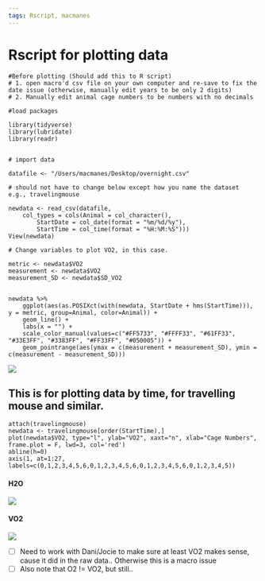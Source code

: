 ```yaml
---
tags: Rscript, macmanes
---
```


# Rscript for plotting data

```
#Before plotting (Should add this to R script)
# 1. open macro'd csv file on your own computer and re-save to fix the date issue (otherwise, manually edit years to be only 2 digits)
# 2. Manually edit animal cage numbers to be numbers with no decimals

#load packages

library(tidyverse)
library(lubridate)
library(readr)	


# import data

datafile <- "/Users/macmanes/Desktop/overnight.csv"

# should not have to change below except how you name the dataset e.g., travelingmouse

newdata <- read_csv(datafile, 
	col_types = cols(Animal = col_character(), 
        StartDate = col_date(format = "%m/%d/%y"), 
        StartTime = col_time(format = "%H:%M:%S")))
View(newdata)

# Change variables to plot VO2, in this case.

metric <- newdata$VO2
measurement <- newdata$VO2
measurement_SD <- newdata$SD_VO2


newdata %>% 
	ggplot(aes(as.POSIXct(with(newdata, StartDate + hms(StartTime))), y = metric, group=Animal, color=Animal)) + 
	geom_line() + 
	labs(x = "") + 
	scale_color_manual(values=c("#FF5733", "#FFFF33", "#61FF33", "#33E3FF", "#3383FF", "#FF33FF", "#050005")) +
	geom_pointrange(aes(ymax = c(measurement + measurement_SD), ymin = c(measurement - measurement_SD)))
```

![](https://i.imgur.com/vANoRbE.png)



## This is for plotting data by time, for travelling mouse and similar. 

```
attach(travelingmouse)
newdata <- travelingmouse[order(StartTime),]
plot(newdata$VO2, type="l", ylab="VO2", xaxt="n", xlab="Cage Numbers", frame.plot = F, lwd=3, col='red')
abline(h=0)
axis(1, at=1:27, labels=c(0,1,2,3,4,5,6,0,1,2,3,4,5,6,0,1,2,3,4,5,6,0,1,2,3,4,5))
```
#### H2O

![](https://i.imgur.com/YRjYLfX.png)

#### VO2

![](https://i.imgur.com/0keXXim.png)


- [ ] Need to work with Dani/Jocie to make sure at least VO2 makes sense, cause it did in the raw data.. Otherwise this is a macro issue
- [ ] Also note that O2 != VO2, but still..